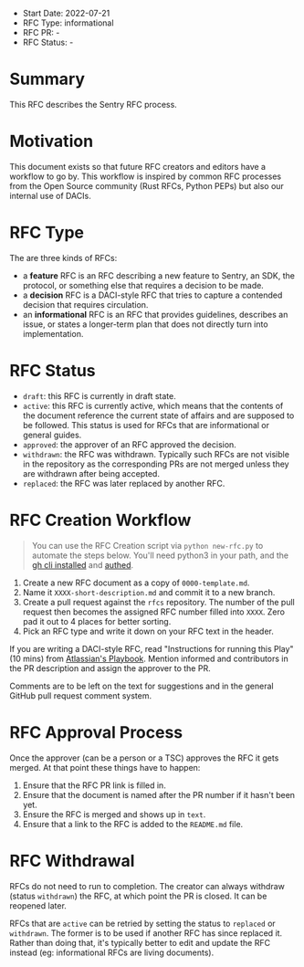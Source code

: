 - Start Date: 2022-07-21
- RFC Type: informational
- RFC PR: -
- RFC Status: -

# Summary

This RFC describes the Sentry RFC process.

# Motivation

This document exists so that future RFC creators and editors have a workflow to go by. This workflow is inspired by
common RFC processes from the Open Source community (Rust RFCs, Python PEPs) but also our internal use of DACIs.

# RFC Type

The are three kinds of RFCs:

- a **feature** RFC is an RFC describing a new feature to Sentry, an SDK, the protocol, or something else that requires a decision to be made.
- a **decision** RFC is a DACI-style RFC that tries to capture a contended decision that requires circulation.
- an **informational** RFC is an RFC that provides guidelines, describes an issue, or states a longer-term plan that does not directly turn into implementation.

# RFC Status

- `draft`: this RFC is currently in draft state.
- `active`: this RFC is currently active, which means that the contents of the document reference the current state of affairs and are supposed to be followed.
  This status is used for RFCs that are informational or general guides.
- `approved`: the approver of an RFC approved the decision.
- `withdrawn`: the RFC was withdrawn. Typically such RFCs are not visible in the repository as the corresponding PRs are not merged unless they are withdrawn after being accepted.
- `replaced`: the RFC was later replaced by another RFC.

# RFC Creation Workflow

> You can use the RFC Creation script via `python new-rfc.py` to automate the steps below. You'll need python3 in your path, and the [gh cli installed](https://cli.github.com/) and [authed](https://cli.github.com/manual/gh_auth_login).

1. Create a new RFC document as a copy of `0000-template.md`.
2. Name it `XXXX-short-description.md` and commit it to a new branch.
3. Create a pull request against the `rfcs` repository. The number of the pull request then
   becomes the assigned RFC number filled into `XXXX`. Zero pad it out to 4 places for better sorting.
4. Pick an RFC type and write it down on your RFC text in the header.

If you are writing a DACI-style RFC, read "Instructions for running this Play" (10 mins) from
[Atlassian's Playbook](https://www.atlassian.com/team-playbook/plays/daci). Mention informed and contributors in the PR
description and assign the approver to the PR.

Comments are to be left on the text for suggestions and in the general GitHub pull request comment system.

# RFC Approval Process

Once the approver (can be a person or a TSC) approves the RFC it gets merged. At that point these things have to happen:

1. Ensure that the RFC PR link is filled in.
2. Ensure that the document is named after the PR number if it hasn't been yet.
3. Ensure the RFC is merged and shows up in `text`.
4. Ensure that a link to the RFC is added to the `README.md` file.

# RFC Withdrawal

RFCs do not need to run to completion. The creator can always withdraw (status `withdrawn`) the RFC, at which point the PR is closed. It can be reopened later.

RFCs that are `active` can be retried by setting the status to `replaced` or `withdrawn`. The former is to be used if another RFC has since replaced it.
Rather than doing that, it's typically better to edit and update the RFC instead (eg: informational RFCs are living documents).
